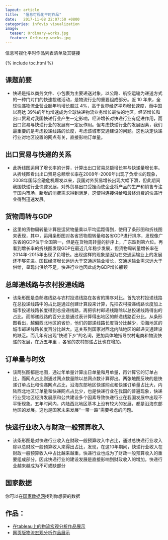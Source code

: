 ```yaml
---
layout: article
title:  "信息可视化平时作品"
date:   2017-11-08 22:07:50 +0800
categories: infovis visualization
image:
  teaser: Ordinary-works.jpg
  feature: Ordinary-works.jpg
---
```

信息可视化平时作品列表清单及其链接

{% include toc.html %}

## 课题前要
- 快递是指以商务文件、小包裹为主要递送对象，以公路、航空运输为递送方式的一种门对门的快速投递活动，是物流行业的重要组成部分。近 10 年来，全球快递物流业营业额年均增长超过 4%，高于世界经济平均增长速度，而中国以高达 39%的年均增速成为全球快递物流业务增长最快的地区。经济增长和出口贸易对我国快递行业产生一定影响，经济增长对快递行业有促进作用，而出口贸易与快递行业的发展有一定反作用。但考虑快递行业的发展因素，我们最重要的是考虑投递线路的长度，考虑该城市交通建设的问题。这也决定快递行业对地区设置的网点有关，直接影响订单量。

## 出口贸易与快递的关系
- 此折线图运用了增长率的计算，计算出出口贸易总额增长率与快递量增长率。从折线图看出出口贸易总额增长率在2008年-2009年出现了负增长的现象，2008年国际金融危机爆发以来，我国对外贸易增长出现大幅下滑，但此期间我国快递行业快速发展，对外贸易出口受挫而使企业将产品的生产和销售专注于国内市场，新增的消费需求得到满足，这使得连接供给和最终消费的快递行业得到迅速发展。

## 货物周转与GDP
- 这里的货物周转量计算是运货物量乘以平均运距得到，使用了条形图和折线图来表现，其中，运用条形图对各省货物周转量和各省GDP进行排序，发现像广东省的GDP位于全国第一，但是在货物周转量的排序上，广东跌到第六位。再看到增长率的折线图发现GDP在最近几年稳步发展，但货物周转量增长率在2014年-2015年出现了负增长。出现这样的现象是因为在交通运输业上的发展还不够先进。国民经济增长远远大于交通运输业增长，交通运输业需求远大于供给，呈现出供给不足。快递行业也因此成为GDP增长瓶颈

## 总邮递线路与农村投递线路
- 该条形图是总邮递线路与农村投递线路在各省的排序对比。首先农村投递线路在总投递线路中的占比是通过创建计算段来计算，先把农村投递线路长度加上城市投递线路长度得到总投递线路，再把农村邮递线路除以总投递线路得出的占比。而邮递线路的百分比是通过表计算得出地区的邮递线路百分比。从条形图看出，越偏西北地区的省份，他们的邮递线路长度百分比越少，沿海地区的城市邮递线路长度百分比越大。这关系到国家对西北内陆地区的邮递交通建设的缺乏。而几年有出现“快递下乡”的名词，更加具体地指导农村电商和物流快递的发展，在近五年里 ，各省的农村邮递占比也在增加。

## 订单量与时效
- 该两张图都是地图，通过年单量计算出日单量和月单量，再计算它的订单占比，而网点占比则通过网点数量除以总网点数计算得出。两张地图反映的是快递订单占比和快递网点占比，沿海东部地区快递网点和快递订单量占比大，内陆西北地区订单量和快递网点占比少，也是快递行业在我国的普遍现象，快递行业受地区经济发展原和公共建设多个因素导致快递行业在我国发展中出现不平衡现象。五年时间内，内陆西北地区基本上没有较大的发展，都是沿海东部地区的发展。这也是国家未来发展“一带一路”需要考虑的问题。

## 快递行业收入与财政一般预算收入
- 该条形图是对快递行业收入在财政一般预算收入中占比，通过总快递行业收入除以总财政一般预算收入来得出占比，发现，在这10年期间，快递行业收入在财政一般预算收入中占比越来越重，快递行业也成为了财政一般预算收入的重要组成部分。因此快递行业的建设发展是直接影响到财政收入的增加。快递行业越来越成为不可或缺部分

## 国家数据
你可以在[国家数据网](http://data.stats.gov.cn/)找到你想要的数据

## 作品：
- <a href="https://public.tableau.com/profile/.45238104#!/vizhome/_15729/sheet18">在tableau上的物流宏观分析作品展示</a>
- <a href="https://cherrylichan.github.io/infovis/macroanalysis/index.html" target="_blank">网页版物流宏观分析作品展示</a>
